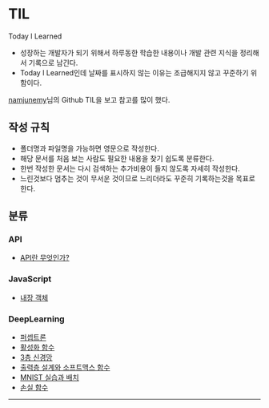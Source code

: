 # TIL

Today I Learned

- 성장하는 개발자가 되기 위해서 하루동한 학습한 내용이나 개발 관련 지식을 정리해서 기록으로 남긴다.
- Today I Learned인데 날짜를 표시하지 않는 이유는 조급해지지 않고 꾸준하기 위함이다.

[namjunemy](https://github.com/namjunemy/TIL)님의 Github TIL을 보고 참고를 많이 했다.

## 작성 규칙

- 폴더명과 파일명을 가능하면 영문으로 작성한다.
- 해당 문서를 처음 보는 사람도 필요한 내용을 찾기 쉽도록 분류한다.
- 한번 작성한 문서는 다시 검색하는 추가비용이 들지 않도록 자세히 작성한다.
- 느린것보다 멈추는 것이 무서운 것이므로 느리더라도 꾸준히 기록하는것을 목표로 한다.

## 분류

### API

- [API란 무엇인가?](./docs/WEB/API.md)

### JavaScript

- [내장 객체](./docs/WEB/Built-in_Object.md)

### DeepLearning

- [퍼셉트론](./docs/DeepLearning/1_Perceptron.md)
- [활성화 함수](./docs/DeepLearning/2_Activation_Function.ipynb)
- [3층 신경망](./docs/DeepLearning/3_3layer_nueral_network.ipynb)
- [출력층 설계와 소프트맥스 함수](./docs/DeepLearning/4_outputlayer_softmax.ipynb)
- [MNIST 실습과 배치](./docs/DeepLearning/5_MNIST_practice_batch.ipynb)
- [손실 함수](./docs/DeepLearning/6_loss_function.ipynb)

---
